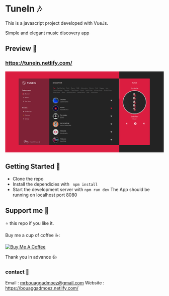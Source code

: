 # TuneIn 🎶
This is a javascript project developed with VueJs.

Simple and elegant music discovery app

## Preview 📸
### https://tunein.netlify.com/
<img src="public/app.png" >

## Getting Started 🚀

- Clone the repo
- Install the dependicies with ``` npm install```
- Start the development server with ``` npm run dev ```
 The App should be running on localhost port 8080
 
## Support me 👊

⭐ this repo if you like it.

Buy me a cup of coffee ☕️:

<a href="https://www.buymeacoffee.com/bq6EgoCp0" target="_blank"><img src="https://bmc-cdn.nyc3.digitaloceanspaces.com/BMC-button-images/custom_images/orange_img.png" alt="Buy Me A Coffee" style="height: auto !important;width: auto !important;" ></a>

Thank you in advance 👍

### contact 📧
Email : mrbouaggadmoez@gmail.com
Website : https://bouaggadmoez.netlify.com/
